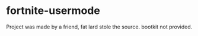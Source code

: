 # fortnite-usermode
Project was made by a friend, fat lard stole the source. bootkit not provided. 
